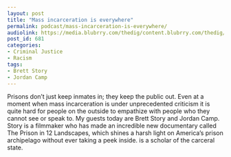 ```yaml
---
layout: post
title: "Mass incarceration is everywhere"
permalink: podcast/mass-incarceration-is-everywhere/
audiolink: https://media.blubrry.com/thedig/content.blubrry.com/thedig/The_Dig_-_EP_20_-_StoryCamp.mp3
post_id: 681
categories: 
- Criminal Justice
- Racism
tags: 
- Brett Story
- Jordan Camp
---
```


Prisons don’t just keep inmates in; they keep the public out. Even at a moment when mass incarceration is under unprecedented criticism it is quite hard for people on the outside to empathize with people who they cannot see or speak to. My guests today are Brett Story and Jordan Camp. Story is a filmmaker who has made an incredible new documentary called The Prison in 12 Landscapes, which shines a harsh light on America’s prison archipelago without ever taking a peek inside. is a scholar of the carceral state.